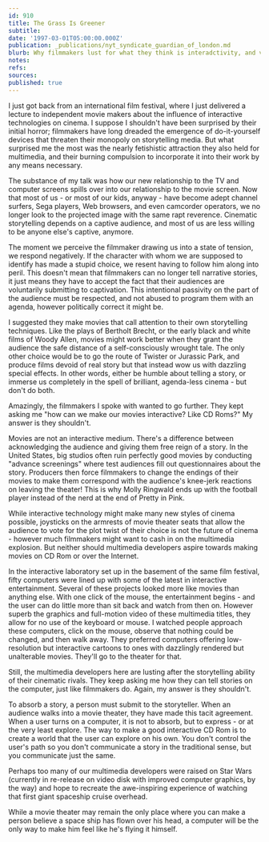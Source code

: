 ```yaml
---
id: 910
title: The Grass Is Greener
subtitle: 
date: '1997-03-01T05:00:00.000Z'
publication: _publications/nyt_syndicate_guardian_of_london.md
blurb: Why filmmakers lust for what they think is interadctivity, and vis versa
notes: 
refs: 
sources: 
published: true
---
```

I just got back from an international film festival, where I just delivered a lecture to independent movie makers about the influence of interactive technologies on cinema. I suppose I shouldn't have been surprised by their initial horror; filmmakers have long dreaded the emergence of do-it-yourself devices that threaten their monopoly on storytelling media. But what surprised me the most was the nearly fetishistic attraction they also held for multimedia, and their burning compulsion to incorporate it into their work by any means necessary.

The substance of my talk was how our new relationship to the TV and computer screens spills over into our relationship to the movie screen. Now that most of us - or most of our kids, anyway - have become adept channel surfers, Sega players, Web browsers, and even camcorder operators, we no longer look to the projected image with the same rapt reverence. Cinematic storytelling depends on a captive audience, and most of us are less willing to be anyone else's captive, anymore.

The moment we perceive the filmmaker drawing us into a state of tension, we respond negatively. If the character with whom we are supposed to identify has made a stupid choice, we resent having to follow him along into peril. This doesn't mean that filmmakers can no longer tell narrative stories, it just means they have to accept the fact that their audiences are voluntarily submitting to captivation. This intentional passivity on the part of the audience must be respected, and not abused to program them with an agenda, however politically correct it might be.

I suggested they make movies that call attention to their own storytelling techniques. Like the plays of Bertholt Brecht, or the early black and white films of Woody Allen, movies might work better when they grant the audience the safe distance of a self-consciously wrought tale. The only other choice would be to go the route of Twister or Jurassic Park, and produce films devoid of real story but that instead wow us with dazzling special effects. In other words, either be humble about telling a story, or immerse us completely in the spell of brilliant, agenda-less cinema - but don't do both.

Amazingly, the filmmakers I spoke with wanted to go further. They kept asking me "how can we make our movies interactive? Like CD Roms?" My answer is they shouldn't.

Movies are not an interactive medium. There's a difference between acknowledging the audience and giving them free reign of a story. In the United States, big studios often ruin perfectly good movies by conducting "advance screenings" where test audiences fill out questionnaires about the story. Producers then force filmmakers to change the endings of their movies to make them correspond with the audience's knee-jerk reactions on leaving the theater! This is why Molly Ringwald ends up with the football player instead of the nerd at the end of Pretty in Pink.

While interactive technology might make many new styles of cinema possible, joysticks on the armrests of movie theater seats that allow the audience to vote for the plot twist of their choice is not the future of cinema - however much filmmakers might want to cash in on the multimedia explosion. But neither should multimedia developers aspire towards making movies on CD Rom or over the Internet.

In the interactive laboratory set up in the basement of the same film festival, fifty computers were lined up with some of the latest in interactive entertainment. Several of these projects looked more like movies than anything else. With one click of the mouse, the entertainment begins - and the user can do little more than sit back and watch from then on. However superb the graphics and full-motion video of these multimedia titles, they allow for no use of the keyboard or mouse. I watched people approach these computers, click on the mouse, observe that nothing could be changed, and then walk away. They preferred computers offering low-resolution but interactive cartoons to ones with dazzlingly rendered but unalterable movies. They'll go to the theater for that.

Still, the multimedia developers here are lusting after the storytelling ability of their cinematic rivals. They keep asking me how they can tell stories on the computer, just like filmmakers do. Again, my answer is they shouldn't.

To absorb a story, a person must submit to the storyteller. When an audience walks into a movie theater, they have made this tacit agreement. When a user turns on a computer, it is not to absorb, but to express - or at the very least explore. The way to make a good interactive CD Rom is to create a world that the user can explore on his own. You don't control the user's path so you don't communicate a story in the traditional sense, but you communicate just the same.

Perhaps too many of our multimedia developers were raised on Star Wars (currently in re-release on video disk with improved computer graphics, by the way) and hope to recreate the awe-inspiring experience of watching that first giant spaceship cruise overhead.

While a movie theater may remain the only place where you can make a person believe a space ship has flown over his head, a computer will be the only way to make him feel like he's flying it himself.
